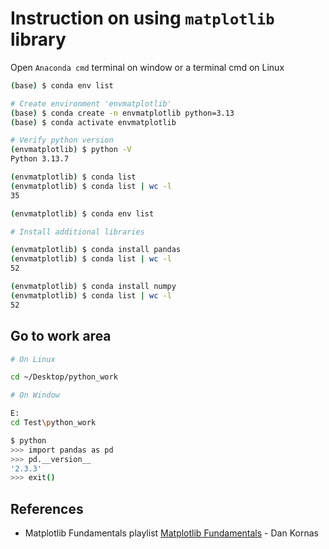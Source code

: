 # Instruction on using `matplotlib` library

Open `Anaconda cmd` terminal on window or a terminal cmd on Linux

```sh
(base) $ conda env list

# Create environment 'envmatplotlib'
(base) $ conda create -n envmatplotlib python=3.13
(base) $ conda activate envmatplotlib

# Verify python version
(envmatplotlib) $ python -V
Python 3.13.7

(envmatplotlib) $ conda list 
(envmatplotlib) $ conda list | wc -l
35

(envmatplotlib) $ conda env list

# Install additional libraries

(envmatplotlib) $ conda install pandas
(envmatplotlib) $ conda list | wc -l
52

(envmatplotlib) $ conda install numpy
(envmatplotlib) $ conda list | wc -l
52
```

## Go to work area

```sh
# On Linux

cd ~/Desktop/python_work

# On Window

E:
cd Test\python_work

$ python
>>> import pandas as pd
>>> pd.__version__
'2.3.3'
>>> exit()
```

## References

* Matplotlib Fundamentals playlist [Matplotlib Fundamentals](https://www.youtube.com/watch?v=wV3C06ya08E&list=PLp0BA-8NZ4bj0HKsK2ZpDkvHCkayxyp0s) - Dan Kornas
